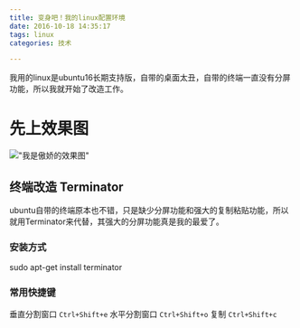 ```yaml
---
title: 变身吧！我的linux配置环境
date: 2016-10-18 14:35:17
tags: linux
categories: 技术

---
```

 我用的linux是ubuntu16长期支持版，自带的桌面太丑，自带的终端一直没有分屏功能，所以我就开始了改造工作。
# 先上效果图
 !["我是傲娇的效果图"](/assets/blogImg/桌面带终端效果图.png)
## 终端改造  Terminator
ubuntu自带的终端原本也不错，只是缺少分屏功能和强大的复制粘贴功能，所以就用Terminator来代替，其强大的分屏功能真是我的最爱了。
### 安装方式
sudo apt-get install terminator
### 常用快捷键
垂直分割窗口 `Ctrl+Shift+e`
水平分割窗口 `Ctrl+Shift+o`
复制         `Ctrl+Shift+c`

 
 
